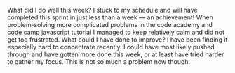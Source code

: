 What did I do well this week?
I stuck to my schedule and will have completed this sprint in just less than a week — an achievement! When problem-solving more complicated problems in the code academy and code camp javascript tutorial I managed to keep relatively calm and did not get too frustrated.
What could I have done to improve?
I have been finding it especially hard to concentrate recently. I could have most likely pushed through and have gotten more done this week, or at least have tried harder to gather my focus. This is not so much a problem now though. 
